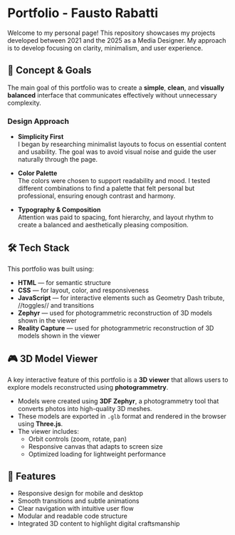 # Portfolio - Fausto Rabatti

Welcome to my personal page! This repository showcases my projects developed between 2021 and the 2025 as a Media Designer. 
My approach is to develop focusing on clarity, minimalism, and user experience.

## 🌱 Concept & Goals

The main goal of this portfolio was to create a **simple**, **clean**, and **visually balanced** interface that communicates effectively without unnecessary complexity.

### Design Approach

- **Simplicity First**  
  I began by researching minimalist layouts to focus on essential content and usability. The goal was to avoid visual noise and guide the user naturally through the page.

- **Color Palette**  
  The colors were chosen to support readability and mood. I tested different combinations to find a palette that felt personal but professional, ensuring enough contrast and harmony.

- **Typography & Composition**  
  Attention was paid to spacing, font hierarchy, and layout rhythm to create a balanced and aesthetically pleasing composition.

## 🛠️ Tech Stack

This portfolio was built using:

- **HTML** — for semantic structure  
- **CSS** — for layout, color, and responsiveness  
- **JavaScript** — for interactive elements such as Geometry Dash tribute, //toggles// and transitions
- **Zephyr** — used for photogrammetric reconstruction of 3D models shown in the viewer
- **Reality Capture** — used for photogrammetric reconstruction of 3D models shown in the viewer

## 🎮 3D Model Viewer

A key interactive feature of this portfolio is a **3D viewer** that allows users to explore models reconstructed using **photogrammetry**.

- Models were created using **3DF Zephyr**, a photogrammetry tool that converts photos into high-quality 3D meshes.
- These models are exported in `.glb` format and rendered in the browser using **Three.js**.
- The viewer includes:
  - Orbit controls (zoom, rotate, pan)
  - Responsive canvas that adapts to screen size
  - Optimized loading for lightweight performance

## 🚀 Features

- Responsive design for mobile and desktop  
- Smooth transitions and subtle animations  
- Clear navigation with intuitive user flow  
- Modular and readable code structure
- Integrated 3D content to highlight digital craftsmanship




